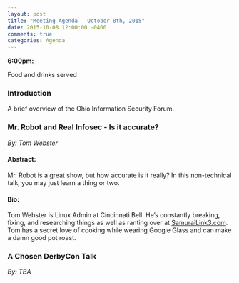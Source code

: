 ```yaml
---
layout: post
title: "Meeting Agenda - October 8th, 2015"
date: 2015-10-08 12:00:00 -0400
comments: true
categories: Agenda
---
```


**6:00pm:**

Food and drinks served

### Introduction

A brief overview of the Ohio Information Security Forum.

### **Mr. Robot and Real Infosec - Is it accurate?**
_By: Tom Webster_

#### **Abstract:**

Mr. Robot is a great show, but how accurate is it really? In
this non-technical talk, you may just learn a thing or two.

#### **Bio:**

Tom Webster is Linux Admin at Cincinnati Bell. He’s constantly breaking,
fixing, and researching things as well as ranting over at
[SamuraiLink3.com](http://samurailink3.com). Tom has a secret love of
cooking while wearing Google Glass and can make a damn good pot roast.

### **A Chosen DerbyCon Talk**
_By: TBA_
